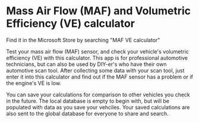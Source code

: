 # Mass Air Flow (MAF) and Volumetric Efficiency (VE) calculator

Find it in the Microsoft Store by searching "MAF VE calculator"

Test your mass air flow (MAF) sensor, and check your vehicle's volumetric efficiency (VE) with this calculator. This app is for professional automotive technicians, but can also be used by DIY-er's who have their own automotive scan tool. After collecting some data with your scan tool, just enter it into this calculator and find out if the MAF sensor has a problem or if the engine's VE is low.

You can save your calculations for comparison to other vehicles you check in the future. The local database is empty to begin with, but will be populated with data as you save your vehciles. Your saved calculations are also sent to the global database for everyone to share and search.
